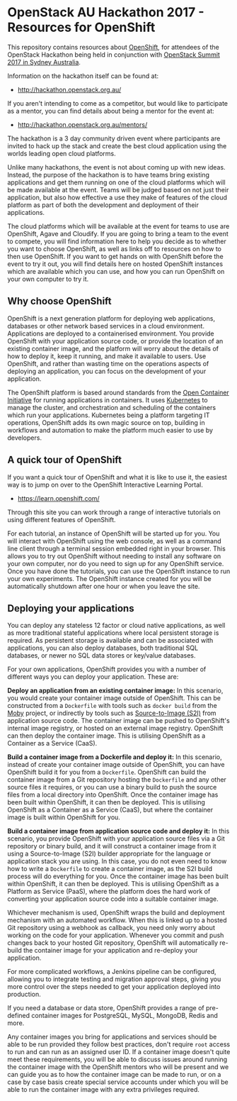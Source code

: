 OpenStack AU Hackathon 2017 - Resources for OpenShift
=====================================================

This repository contains resources about [OpenShift](https://www.openshift.org/), for attendees of the OpenStack Hackathon being held in conjunction with [OpenStack Summit 2017 in Sydney Australia](https://www.openstack.org/summit/sydney-2017/).

Information on the hackathon itself can be found at:

* http://hackathon.openstack.org.au/

If you aren't intending to come as a competitor, but would like to participate as a mentor, you can find details about being a mentor for the event at:

* http://hackathon.openstack.org.au/mentors/

The hackathon is a 3 day community driven event where participants are invited to hack up the stack and create the best cloud application using the worlds leading open cloud platforms.

Unlike many hackathons, the event is not about coming up with new ideas. Instead, the purpose of the hackathon is to have teams bring existing applications and get them running on one of the cloud platforms which will be made available at the event. Teams will be judged based on not just their application, but also how effective a use they make of features of the cloud platform as part of both the development and deployment of their applications.

The cloud platforms which will be available at the event for teams to use are OpenShift, Agave and Cloudify. If you are going to bring a team to the event to compete, you will find information here to help you decide as to whether you want to choose OpenShift, as well as links off to resources on how to then use OpenShift. If you want to get hands on with OpenShift before the event to try it out, you will find details here on hosted OpenShift instances which are available which you can use, and how you can run OpenShift on your own computer to try it.

Why choose OpenShift
--------------------

OpenShift is a next generation platform for deploying web applications, databases or other network based services in a cloud environment. Applications are deployed to a containerised environment. You provide OpenShift with your application source code, or provide the location of an existing container image, and the platform will worry about the details of how to deploy it, keep it running, and make it available to users. Use OpenShift, and rather than wasting time on the operations aspects of deploying an application, you can focus on the development of your application.

The OpenShift platform is based around standards from the [Open Container Initiative](https://www.opencontainers.org/) for running applications in containers. It uses [Kubernetes](https://kubernetes.io/) to manage the cluster, and orchestration and scheduling of the containers which run your applications. Kubernetes being a platform targeting IT operations, OpenShift adds its own magic source on top, building in workflows and automation to make the platform much easier to use by developers.

A quick tour of OpenShift
-------------------------

If you want a quick tour of OpenShift and what it is like to use it, the easiest way is to jump on over to the OpenShift Interactive Learning Portal.

* https://learn.openshift.com/

Through this site you can work through a range of interactive tutorials on using different features of OpenShift.

For each tutorial, an instance of OpenShift will be started up for you. You will interact with OpenShift using the web console, as well as a command line client through a terminal session embedded right in your browser. This allows you to try out OpenShift without needing to install any software on your own computer, nor do you need to sign up for any OpenShift service. Once you have done the tutorials, you can use the OpenShift instance to run your own experiments. The OpenShift instance created for you will be automatically shutdown after one hour or when you leave the site.

Deploying your applications
---------------------------

You can deploy any stateless 12 factor or cloud native applications, as well as more traditional stateful applications where local persistent storage is required. As persistent storage is available and can be associated with applications, you can also deploy databases, both traditional SQL databases, or newer no SQL data stores or key/value databases.

For your own applications, OpenShift provides you with a number of different ways you can deploy your application. These are:

**Deploy an application from an existing container image:** In this scenario, you would create your container image outside of OpenShift. This can be constructed from a ``Dockerfile`` with tools such as ``docker build`` from the [Moby](https://github.com/moby) project, or indirectly by tools such as [Source-to-Image (S2I)](https://github.com/openshift/source-to-image) from application source code. The container image can be pushed to OpenShift's internal image registry, or hosted on an external image registry. OpenShift can then deploy the container image. This is utilising OpenShift as a Container as a Service (CaaS).

**Build a container image from a Dockerfile and deploy it:** In this scenario, instead of create your container image outside of OpenShift, you can have OpenShift build it for you from a ``Dockerfile``. OpenShift can build the container image from a Git repository hosting the ``Dockerfile`` and any other source files it requires, or you can use a binary build to push the source files from a local directory into OpenShift. Once the container image has been built within OpenShift, it can then be deployed. This is utilising OpenShift as a Container as a Service (CaaS), but where the container image is built within OpenShift for you.

**Build a container image from application source code and deploy it:** In this scenario, you provide OpenShift with your application source files via a Git repository or binary build, and it will construct a container image from it using a Source-to-Image (S2I) builder appropriate for the language or application stack you are using. In this case, you do not even need to know how to write a ``Dockerfile`` to create a container image, as the S2I build process will do everything for you. Once the container image has been built within OpenShift, it can then be deployed. This is utilising OpenShift as a Platform as Service (PaaS), where the platform does the hard work of converting your application source code into a suitable container image.

Whichever mechanism is used, OpenShift wraps the build and deployment mechanism with an automated workflow. When this is linked up to a hosted Git repository using a webhook as callback, you need only worry about working on the code for your application. Whenever you commit and push changes back to your hosted Git repository, OpenShift will automatically re-build the container image for your application and re-deploy your application.

For more complicated workflows, a Jenkins pipeline can be configured, allowing you to integrate testing and migration approval steps, giving you more control over the steps needed to get your application deployed into production.

If you need a database or data store, OpenShift provides a range of pre-defined container images for PostgreSQL, MySQL, MongoDB, Redis and more.

Any container images you bring for applications and services should be able to be run provided they follow best practices, don't require ``root`` access to run and can run as an assigned user ID. If a container image doesn't quite meet these requirements, you will be able to discuss issues around running the container image with the OpenShift mentors who will be present and we can guide you as to how the container image can be made to run, or on a case by case basis create special service accounts under which you will be able to run the container image with any extra privileges required.

